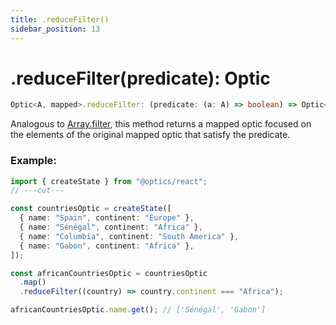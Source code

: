 ```yaml
---
title: .reduceFilter()
sidebar_position: 13
---
```


# .reduceFilter(predicate): Optic

```ts
Optic<A, mapped>.reduceFilter: (predicate: (a: A) => boolean) => Optic<A, mapped>;
```

Analogous to [Array.filter](https://developer.mozilla.org/docs/Web/JavaScript/Reference/Global_Objects/Array/filter), this method returns a mapped optic focused on the elements of the original mapped optic that satisfy the predicate.

### Example:

```ts twoslash
import { createState } from "@optics/react";
// ---cut---

const countriesOptic = createState([
  { name: "Spain", continent: "Europe" },
  { name: "Sénégal", continent: "Africa" },
  { name: "Columbia", continent: "South America" },
  { name: "Gabon", continent: "Africa" },
]);

const africanCountriesOptic = countriesOptic
  .map()
  .reduceFilter((country) => country.continent === "Africa");

africanCountriesOptic.name.get(); // ['Sénégal', 'Gabon']
```
